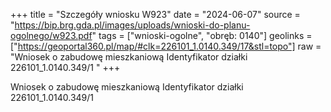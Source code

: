 +++
title = "Szczegóły wniosku W923"
date = "2024-06-07"
source = "https://bip.brg.gda.pl/images/uploads/wnioski-do-planu-ogolnego/w923.pdf"
tags = ["wnioski-ogolne", "obręb: 0140"]
geolinks = ["https://geoportal360.pl/map/#clk=226101_1.0140.349/17&stl=topo"]
raw = "Wniosek o zabudowę mieszkaniową Identyfikator działki 226101_1.0140.349/1 "
+++

Wniosek o zabudowę mieszkaniową Identyfikator działki 226101_1.0140.349/1



